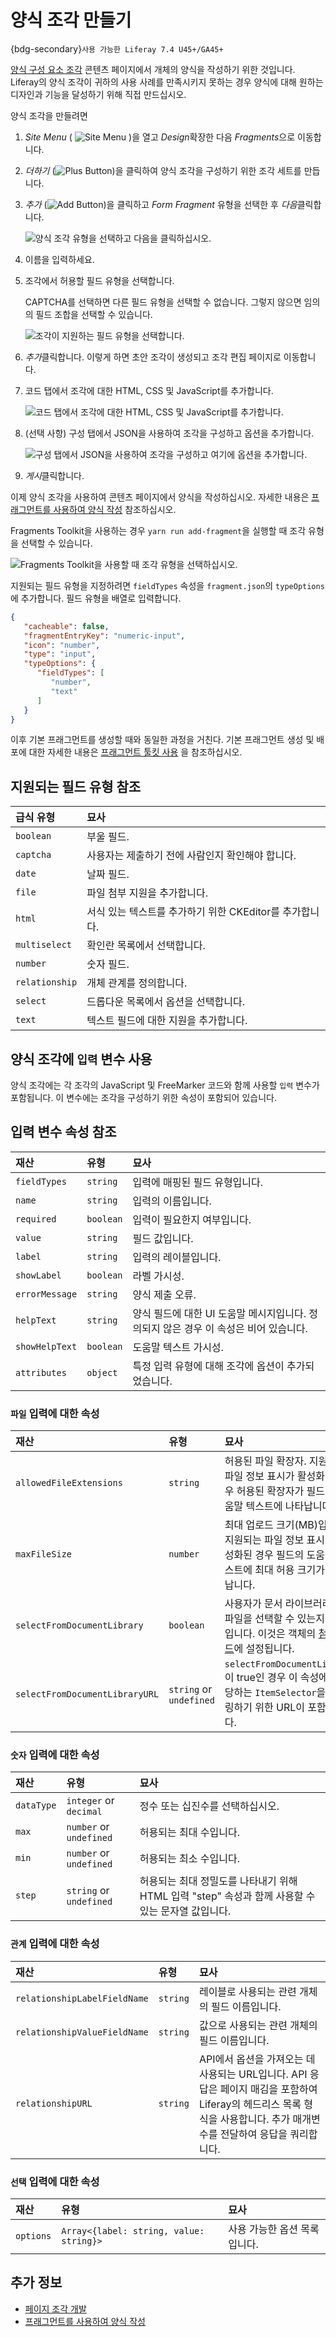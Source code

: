 # 양식 조각 만들기

{bdg-secondary}`사용 가능한 Liferay 7.4 U45+/GA45+`

[양식 구성 요소 조각](../../creating-pages/page-fragments-and-widgets/using-fragments/default-fragments-reference.md) 콘텐츠 페이지에서 개체의 양식을 작성하기 위한 것입니다. Liferay의 양식 조각이 귀하의 사용 사례를 만족시키지 못하는 경우 양식에 대해 원하는 디자인과 기능을 달성하기 위해 직접 만드십시오.

양식 조각을 만들려면

1. *Site Menu* ( ![Site Menu](../../../images/icon-product-menu.png) )을 열고 *Design*확장한 다음 *Fragments*으로 이동합니다.

1. *더하기* (![Plus Button](../../../images/icon-plus.png))을 클릭하여 양식 조각을 구성하기 위한 조각 세트를 만듭니다.

1. *추가* (![Add Button](../../../images/icon-add.png))을 클릭하고 *Form Fragment* 유형을 선택한 후 *다음*클릭합니다.

   ![양식 조각 유형을 선택하고 다음을 클릭하십시오.](./creating-form-fragments/images/01.png)

1. 이름을 입력하세요.

1. 조각에서 허용할 필드 유형을 선택합니다.

   CAPTCHA를 선택하면 다른 필드 유형을 선택할 수 없습니다. 그렇지 않으면 임의의 필드 조합을 선택할 수 있습니다.

   ![조각이 지원하는 필드 유형을 선택합니다.](./creating-form-fragments/images/02.png)

1. *추가*클릭합니다. 이렇게 하면 초안 조각이 생성되고 조각 편집 페이지로 이동합니다.

1. 코드 탭에서 조각에 대한 HTML, CSS 및 JavaScript를 추가합니다.

   ![코드 탭에서 조각에 대한 HTML, CSS 및 JavaScript를 추가합니다.](./creating-form-fragments/images/03.png)

1. (선택 사항) 구성 탭에서 JSON을 사용하여 조각을 구성하고 옵션을 추가합니다.

   ![구성 탭에서 JSON을 사용하여 조각을 구성하고 여기에 옵션을 추가합니다.](./creating-form-fragments/images/04.png)

1. *게시*클릭합니다.

이제 양식 조각을 사용하여 콘텐츠 페이지에서 양식을 작성하십시오. 자세한 내용은 [프래그먼트를 사용하여 양식 작성](../../../building-applications/objects/using-fragments-to-build-forms.md) 참조하십시오.

Fragments Toolkit을 사용하는 경우 `yarn run add-fragment`을 실행할 때 조각 유형을 선택할 수 있습니다.

![Fragments Toolkit을 사용할 때 조각 유형을 선택하십시오.](./creating-form-fragments/images/05.png)

지원되는 필드 유형을 지정하려면 `fieldTypes` 속성을 `fragment.json`의 `typeOptions` 에 추가합니다. 필드 유형을 배열로 입력합니다.

```json
{
   "cacheable": false,
   "fragmentEntryKey": "numeric-input",
   "icon": "number",
   "type": "input",
   "typeOptions": {
      "fieldTypes": [
         "number",
         "text"
      ]
   }
}
```

이후 기본 프래그먼트를 생성할 때와 동일한 과정을 거친다. 기본 프래그먼트 생성 및 배포에 대한 자세한 내용은 [프래그먼트 툴킷 사용](./using-the-fragments-toolkit.md) 을 참조하십시오.

## 지원되는 필드 유형 참조

| 급식 유형          | 묘사                                  |
|:-------------- |:----------------------------------- |
| `boolean`      | 부울 필드.                              |
| `captcha`      | 사용자는 제출하기 전에 사람인지 확인해야 합니다.         |
| `date`         | 날짜 필드.                              |
| `file`         | 파일 첨부 지원을 추가합니다.                    |
| `html`         | 서식 있는 텍스트를 추가하기 위한 CKEditor를 추가합니다. |
| `multiselect`  | 확인란 목록에서 선택합니다.                     |
| `number`       | 숫자 필드.                              |
| `relationship` | 개체 관계를 정의합니다.                       |
| `select`       | 드롭다운 목록에서 옵션을 선택합니다.                |
| `text`         | 텍스트 필드에 대한 지원을 추가합니다.               |

## 양식 조각에 `입력` 변수 사용

양식 조각에는 각 조각의 JavaScript 및 FreeMarker 코드와 함께 사용할 `입력` 변수가 포함됩니다. 이 변수에는 조각을 구성하기 위한 속성이 포함되어 있습니다.

## 입력 변수 속성 참조

| 재산             | 유형        | 묘사                                                 |
|:-------------- |:--------- |:-------------------------------------------------- |
| `fieldTypes`   | `string`  | 입력에 매핑된 필드 유형입니다.                                  |
| `name`         | `string`  | 입력의 이름입니다.                                         |
| `required`     | `boolean` | 입력이 필요한지 여부입니다.                                    |
| `value`        | `string`  | 필드 값입니다.                                           |
| `label`        | `string`  | 입력의 레이블입니다.                                        |
| `showLabel`    | `boolean` | 라벨 가시성.                                            |
| `errorMessage` | `string`  | 양식 제출 오류.                                          |
| `helpText`     | `string`  | 양식 필드에 대한 UI 도움말 메시지입니다. 정의되지 않은 경우 이 속성은 비어 있습니다. |
| `showHelpText` | `boolean` | 도움말 텍스트 가시성.                                       |
| `attributes`   | `object`  | 특정 입력 유형에 대해 조각에 옵션이 추가되었습니다.                      |

### `파일` 입력에 대한 속성

| 재산                             | 유형                      | 묘사                                                                                                                                           |
|:------------------------------ |:----------------------- |:-------------------------------------------------------------------------------------------------------------------------------------------- |
| `allowedFileExtensions`        | `string`                | 허용된 파일 확장자. 지원되는 파일 정보 표시가 활성화된 경우 허용된 확장자가 필드의 도움말 텍스트에 나타납니다.                                                                              |
| `maxFileSize`                  | `number`                | 최대 업로드 크기(MB)입니다. 지원되는 파일 정보 표시가 활성화된 경우 필드의 도움말 텍스트에 최대 허용 크기가 나타납니다.                                                                       |
| `selectFromDocumentLibrary`    | `boolean`               | 사용자가 문서 라이브러리에서 파일을 선택할 수 있는지 여부입니다. 이것은 객체의 [첨부 필드](../../../building-applications/objects/creating-and-managing-objects/fields.md)에 설정됩니다. |
| `selectFromDocumentLibraryURL` | `string` or `undefined` | `selectFromDocumentLibrary` 이 true인 경우 이 속성에는 해당하는 `ItemSelector`을 렌더링하기 위한 URL이 포함됩니다.                                                      |

### `숫자` 입력에 대한 속성

| 재산         | 유형                      | 묘사                                                            |
|:---------- |:----------------------- |:------------------------------------------------------------- |
| `dataType` | `integer` or `decimal`  | 정수 또는 십진수를 선택하십시오.                                            |
| `max`      | `number` or `undefined` | 허용되는 최대 수입니다.                                                 |
| `min`      | `number` or `undefined` | 허용되는 최소 수입니다.                                                 |
| `step`     | `string` or `undefined` | 허용되는 최대 정밀도를 나타내기 위해 HTML 입력 "step" 속성과 함께 사용할 수 있는 문자열 값입니다. |

### `관계` 입력에 대한 속성

| 재산                           | 유형       | 묘사                                                                                                      |
|:---------------------------- |:-------- |:------------------------------------------------------------------------------------------------------- |
| `relationshipLabelFieldName` | `string` | 레이블로 사용되는 관련 개체의 필드 이름입니다.                                                                              |
| `relationshipValueFieldName` | `string` | 값으로 사용되는 관련 개체의 필드 이름입니다.                                                                               |
| `relationshipURL`            | `string` | API에서 옵션을 가져오는 데 사용되는 URL입니다. API 응답은 페이지 매김을 포함하여 Liferay의 헤드리스 목록 형식을 사용합니다. 추가 매개변수를 전달하여 응답을 쿼리합니다. |

### `선택` 입력에 대한 속성

| 재산        | 유형                                            | 묘사               |
|:--------- |:--------------------------------------------- |:---------------- |
| `options` | `Array<{label: string, value: string}>` | 사용 가능한 옵션 목록입니다. |

## 추가 정보

* [페이지 조각 개발](../developing-page-fragments.md)
* [프래그먼트를 사용하여 양식 작성](../../../building-applications/objects/using-fragments-to-build-forms.md)
